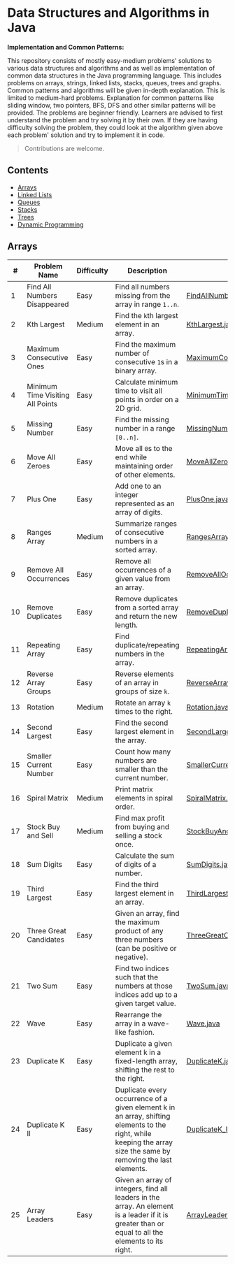 # Data Structures and Algorithms in Java

 __Implementation and Common Patterns:__
 
This repository consists of mostly easy-medium problems' solutions to various data structures and algorithms and as well as implementation of common data structures in the Java programming language. This includes problems on arrays, strings, linked lists, stacks, queues, trees and graphs. Common patterns and algorithms will be given in-depth explanation. This is limited to medium-hard problems. Explanation for common patterns like sliding window, two pointers, BFS, DFS and other similar patterns will be provided.
The problems are beginner friendly. Learners are advised to first understand the problem and try solving it by their own. If they are having difficulty solving the problem, they could look at the algorithm given above each problem' solution and try to implement it in code.

> Contributions are welcome.

## Contents
- [Arrays](#arrays)
- [Linked Lists](#linked-lists)
- [Queues](#queues)
- [Stacks](#stacks)
- [Trees](#Trees)
- [Dynamic Programming](#dynamic-programming)

## Arrays

| #  | Problem Name                  | Difficulty | Description                                                                 | Link |
|----|-------------------------------|------------|-----------------------------------------------------------------------------|-----------|
| 1  | Find All Numbers Disappeared  | Easy       | Find all numbers missing from the array in range `1..n`.                    | [FindAllNumbersDisappeared.java](./Arrays/FindAllNumbersDisappeared.java) |
| 2  | Kth Largest                   | Medium     | Find the `k`th largest element in an array.                                 | [KthLargest.java](./Arrays/KthLargest.java) |
| 3  | Maximum Consecutive Ones      | Easy       | Find the maximum number of consecutive `1`s in a binary array.              | [MaximumConsecutiveOnes.java](./Arrays/MaximumConsecutiveOnes.java) |
| 4  | Minimum Time Visiting All Points | Easy    | Calculate minimum time to visit all points in order on a 2D grid.           | [MinimumTimeVisitingAllPoints.java](./Arrays/MinimumTimeVisitingAllPoints.java) |
| 5  | Missing Number                | Easy       | Find the missing number in a range `[0..n]`.                                | [MissingNumber.java](./Arrays/MissingNumber.java) |
| 6  | Move All Zeroes               | Easy       | Move all `0`s to the end while maintaining order of other elements.         | [MoveAllZeroes.java](./Arrays/MoveAllZeroes.java) |
| 7  | Plus One                      | Easy       | Add one to an integer represented as an array of digits.                    | [PlusOne.java](./Arrays/PlusOne.java) |
| 8  | Ranges Array                  | Medium     | Summarize ranges of consecutive numbers in a sorted array.                  | [RangesArray.java](./Arrays/RangesArray.java) |
| 9  | Remove All Occurrences        | Easy       | Remove all occurrences of a given value from an array.                      | [RemoveAllOccurances.java](./Arrays/RemoveAllOccurances.java) |
| 10 | Remove Duplicates             | Easy       | Remove duplicates from a sorted array and return the new length.            | [RemoveDuplicates.java](./Arrays/RemoveDuplicates.java) |
| 11 | Repeating Array               | Easy       | Find duplicate/repeating numbers in the array.                              | [RepeatingArray.java](./Arrays/RepeatingArray.java) |
| 12 | Reverse Array Groups          | Easy       | Reverse elements of an array in groups of size `k`.                         | [ReverseArrayGroups.java](./Arrays/ReverseArrayGroups.java) |
| 13 | Rotation                      | Medium     | Rotate an array `k` times to the right.                                     | [Rotation.java](./Arrays/Rotation.java) |
| 14 | Second Largest                | Easy       | Find the second largest element in the array.                               | [SecondLargest.java](./Arrays/SecondLargest.java) |
| 15 | Smaller Current Number        | Easy       | Count how many numbers are smaller than the current number.                 | [SmallerCurrentNumber.java](./Arrays/SmallerCurrentNumber.java) |
| 16 | Spiral Matrix                 | Medium     | Print matrix elements in spiral order.                                      | [SpiralMatrix.java](./Arrays/SpiralMatrix.java) |
| 17 | Stock Buy and Sell            | Medium     | Find max profit from buying and selling a stock once.                       | [StockBuyAndSell.java](./Arrays/StockBuyAndSell.java) |
| 18 | Sum Digits                    | Easy       | Calculate the sum of digits of a number.                                    | [SumDigits.java](./Arrays/SumDigits.java) |
| 19 | Third Largest                 | Easy       | Find the third largest element in an array.                                 | [ThirdLargest.java](./Arrays/ThirdLargest.java) |
| 20 | Three Great Candidates        | Easy       |Given an array, find the maximum product of any three numbers (can be positive or negative).            | [ThreeGreatCandidates.java](./Arrays/ThreeGreatCandidates.java) |
| 21 | Two Sum                 | Easy       | Find two indices such that the numbers at those indices add up to a given target value.                                 | [TwoSum.java](./Arrays/TwoSum.java) |
| 22 | Wave                 | Easy       | Rearrange the array in a wave-like fashion.                                 | [Wave.java](./Arrays/Wave.java) |
| 23 | Duplicate K | Easy | Duplicate a given element k in a fixed-length array,<br>shifting the rest to the right. | [DuplicateK.java](./Arrays/DuplicateK.java) |
| 24 | Duplicate K II | Easy | Duplicate every occurrence of a given element k in an array, shifting elements to the right, while keeping the array size the same by removing the last elements. | [DuplicateK_II.java](./Arrays/DuplicateK_II.java) |
| 25 | Array Leaders | Easy | Given an array of integers, find all leaders in the array. An element is a leader if it is greater than or equal to all the elements to its right. | [ArrayLeaders.java](./Arrays/ArrayLeaders.java) |

